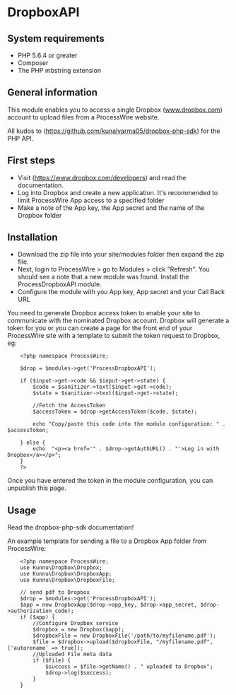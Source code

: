 # DropboxAPI
## System requirements

* PHP 5.6.4 or greater
* Composer
* The PHP mbstring extension

## General information
This module enables you to access a single Dropbox (www.dropbox.com) account to upload files from a ProcessWire website.

All kudos to (https://github.com/kunalvarma05/dropbox-php-sdk) for the PHP API.

## First steps
* Visit (https://www.dropbox.com/developers) and read the documentation. 
* Log into Dropbox and create a new application. It's recommended to limit ProcessWire App access to a specified folder
* Make a note of the App key, the App secret and the name of the Dropbox folder

## Installation
* Download the zip file into your site/modules folder then expand the zip file. 
* Next, login to ProcessWire > go to Modules > click "Refresh". You should see a note that a new module was found. Install the ProcessDropboxAPI module. 
* Configure the module with you App key, App secret and your Call Back URL

You need to generate Dropbox access token to enable your site to communicate with the nominated Dropbox account. Dropbox will generate a token for you or you can create a page for the front end of your ProcessWire site with a template to submit the token request to Dropbox, eg:

```
    <?php namespace ProcessWire;
    
    $drop = $modules->get('ProcessDropboxAPI');
    
    if ($input->get->code && $input->get->state) {
        $code = $sanitizer->text($input->get->code);
        $state = $sanitizer->text($input->get->state);
    
        //Fetch the AccessToken
        $accessToken = $drop->getAccessToken($code, $state);
    
        echo "Copy/paste this code into the module configuration: " .  $accessToken;
    
    } else {
        echo  "<p><a href='" . $drop->getAuthURL() . "'>Log in with Dropbox</a></p>";
    }
    ?>
```

Once you have entered the token in the module configuration, you can unpublish this page.

## Usage

Read the dropbox-php-sdk documentation!

An example template for sending a file to a Dropbox App folder from ProcessWire:
```
    <?php namespace ProcessWire;
    use Kunnu\Dropbox\Dropbox;
    use Kunnu\Dropbox\DropboxApp;
    use Kunnu\Dropbox\DropboxFile;
    
    // send pdf to Dropbox
    $drop = $modules->get('ProcessDropboxAPI');
    $app = new DropboxApp($drop->app_key, $drop->app_secret, $drop->authorization_code);
    if ($app) {
        //Configure Dropbox service
        $dropbox = new Dropbox($app);
        $dropboxFile = new DropboxFile('/path/to/myfilename.pdf');
        $file = $dropbox->upload($dropboxFile, "/myfilename.pdf", ['autorename' => true]);
        //Uploaded File meta data
        if ($file) {
            $success = $file->getName() . " uploaded to Dropbox";
            $drop->log($success);
        }
    }

```


